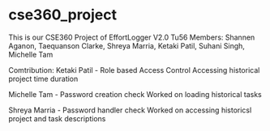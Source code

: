 # cse360_project
This is our CSE360 Project of EffortLogger V2.0
Tu56
Members: Shannen Aganon, Taequanson Clarke, Shreya Marria, Ketaki Patil, Suhani Singh, Michelle Tam

Comtribution:
Ketaki Patil - Role based Access Control
               Accessing historical project time duration

Michelle Tam - Password creation check
               Worked on loading historical tasks

Shreya Marria - Password handler check 
                Worked on accessing historicsl project and task descriptions
